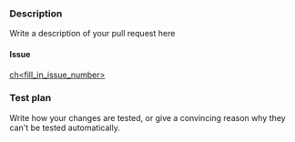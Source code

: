 ### Description

Write a description of your pull request here

#### Issue
[ch<fill_in_issue_number>](https://app.clubhouse.io/genepi/story/<fill_in_issue_number>)

### Test plan

Write how your changes are tested, or give a convincing reason why they can't be tested automatically.
